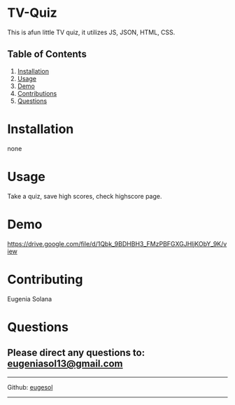 # TV-Quiz

This is afun little TV quiz, it utilizes JS, JSON, HTML, CSS.

    
## Table of Contents
    
1. [Installation](#installation)
2. [Usage](#usage)
3. [Demo](#demo)
4. [Contributions](#contributions)
5. [Questions](#questions)

    
# Installation
none
# Usage
Take a quiz, save high scores, check highscore page.
# Demo
https://drive.google.com/file/d/1Qbk_9BDHBH3_FMzPBFGXGJHljKObY_9K/view
# Contributing
Eugenia Solana
# Questions
Please direct any questions to: eugeniasol13@gmail.com
---
---
Github: [eugesol](https://github.com/eugesol)

---